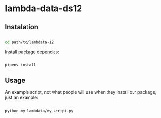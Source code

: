 # lambda-data-ds12

## Instalation

```sh

cd path/to/lambdata-12

```

Install package depencies:

```sh

pipenv install

```

## Usage

An example script, not what people will use when they install our package, just an example:

```sh

python my_lambdata/my_script.py

```